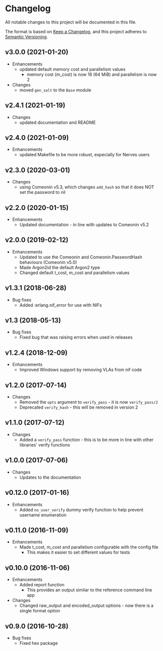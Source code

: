 # Changelog

All notable changes to this project will be documented in this file.

The format is based on [Keep a Changelog](https://keepachangelog.com/en/1.0.0/),
and this project adheres to [Semantic Versioning](https://semver.org/spec/v2.0.0.html).

## v3.0.0 (2021-01-20)

* Enhancements
  * updated default memory cost and parallelism values
    * memory cost (m_cost) is now 16 (64 MiB) and parallelism is now 2
* Changes
  * moved `gen_salt` to the `Base` module

## v2.4.1 (2021-01-19)

* Changes
  * updated documentation and README

## v2.4.0 (2021-01-09)

* Enhancements
  * updated Makefile to be more robust, especially for Nerves users

## v2.3.0 (2020-03-01)

* Changes
  * using Comeonin v5.3, which changes `add_hash` so that it does NOT set the password to nil

## v2.2.0 (2020-01-15)

* Enhancements
  * Updated documentation - in line with updates to Comeonin v5.2

## v2.0.0 (2019-02-12)

* Enhancements
  * Updated to use the Comeonin and Comeonin.PasswordHash behaviours (Comeonin v5.0)
  * Made Argon2id the default Argon2 type
  * Changed default t_cost, m_cost and parallelism values

## v1.3.1 (2018-06-28)

* Bug fixes
  * Added :erlang.nif_error for use with NIFs

## v1.3 (2018-05-13)

* Bug fixes
  * Fixed bug that was raising errors when used in releases

## v1.2.4 (2018-12-09)

* Enhancements
  * Improved Windows support by removing VLAs from nif code

## v1.2.0 (2017-07-14)

* Changes
  * Removed the `opts` argument to `verify_pass` - it is now `verify_pass/2`
  * Deprecated `verify_hash` - this will be removed in version 2

## v1.1.0 (2017-07-12)

* Changes
  * Added a `verify_pass` function - this is to be more in line with other libraries' verify functions

## v1.0.0 (2017-07-06)

* Changes
  * Updates to the documentation

## v0.12.0 (2017-01-16)

* Enhancements
  * Added `no_user_verify` dummy verify function to help prevent username enumeration

## v0.11.0 (2016-11-09)

* Enhancements
  * Made t_cost, m_cost and parallelism configurable with the config file
    * This makes it easier to set different values for tests

## v0.10.0 (2016-11-06)

* Enhancements
  * Added report function
    * This provides an output similar to the reference command line app
* Changes
  * Changed raw_output and encoded_output options - now there is a single format option

## v0.9.0 (2016-10-28)

* Bug fixes
  * Fixed hex package

